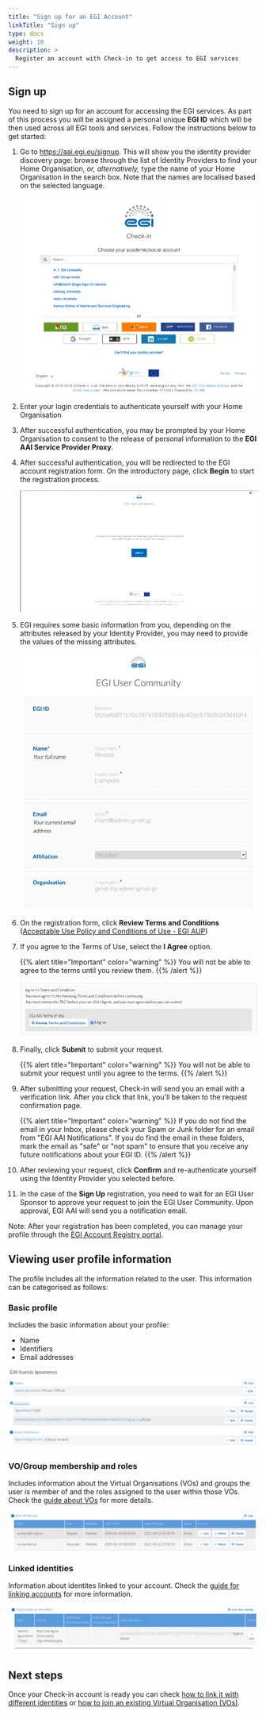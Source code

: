 ```yaml
---
title: "Sign up for an EGI Account"
linkTitle: "Sign up"
type: docs
weight: 10
description: >
  Register an account with Check-in to get access to EGI services
---
```


## Sign up

You need to sign up for an account for accessing the EGI services. As part of
this process you will be assigned a personal unique **EGI ID** which will be
then used across all EGI tools and services. Follow the instructions below to
get started:

1. Go to <https://aai.egi.eu/signup>. This will show you the identity provider
   discovery page: browse through the list of Identity Providers to find your
   Home Organisation, _or, alternatively,_ type the name of your Home
   Organisation in the search box. Note that the names are localised based on
   the selected language.

   ![Check-in IdP discovery](./check-in-idp-discovery.png)

1. Enter your login credentials to authenticate yourself with your Home
   Organisation

1. After successful authentication, you may be prompted by your Home
   Organisation to consent to the release of personal information to the **EGI
   AAI Service Provider Proxy**.

1. After successful authentication, you will be redirected to the EGI account
   registration form. On the introductory page, click **Begin** to start the
   registration process.

   ![Check-in sign up intro](./check-in-sign-up-intro.png)

1. EGI requires some basic information from you, depending on the attributes
   released by your Identity Provider, you may need to provide the values of the
   missing attributes.

   ![Check-in sign up attributes](./check-in-sign-up-attributes.png)

1. On the registration form, click **Review Terms and Conditions**
   ([Acceptable Use Policy and Conditions of Use - EGI AUP](https://documents.egi.eu/document/2623))

1. If you agree to the Terms of Use, select the **I Agree** option.

   {{% alert title="Important" color="warning" %}} You will not be able to agree
   to the terms until you review them. {{% /alert %}}

   ![Check-in ToU agreement](./check-in-tou-agreement.png)

1. Finally, click **Submit** to submit your request.

   {{% alert title="Important" color="warning" %}} You will not be able to
   submit your request until you agree to the terms. {{% /alert %}}

1. After submitting your request, Check-in will send you an email with a
   verification link. After you click that link, you'll be taken to the request
   confirmation page.

   {{% alert title="Important" color="warning" %}} If you do not find the email
   in your Inbox, please check your Spam or Junk folder for an email from "EGI
   AAI Notifications". If you do find the email in these folders, mark the email
   as "safe" or "not spam" to ensure that you receive any future notifications
   about your EGI ID. {{% /alert %}}

1. After reviewing your request, click **Confirm** and re-authenticate yourself
   using the Identity Provider you selected before.

1. In the case of the **Sign Up** registration, you need to wait for an EGI User
   Sponsor to approve your request to join the EGI User Community. Upon
   approval, EGI AAI will send you a notification email.

Note: After your registration has been completed, you can manage your profile
through the [EGI Account Registry portal](https://aai.egi.eu/registry).

## Viewing user profile information

The profile includes all the information related to the user. This information
can be categorised as follows:

### Basic profile

Includes the basic information about your profile:

- Name
- Identifiers
- Email addresses

![User profile](./check-in-profile-basic.png)

### VO/Group membership and roles

Includes information about the Virtual Organisations (VOs) and groups the user is
member of and the roles assigned to the user within those VOs.
Check the [guide about VOs](../joining-virtual-organisation) for more details.

![VO/Group membership](./check-in-profile-vos.png)

### Linked identities

Information about identites linked to your account. Check the
[guide for linking accounts](../linking) for more information.

![Linked identities](./check-in-profile-linked.png)

## Next steps

Once your Check-in account is ready you can check
[how to link it with different identities](../linking) or
[how to join an existing Virtual Organisation (VOs)](../joining-virtual-organisation).
